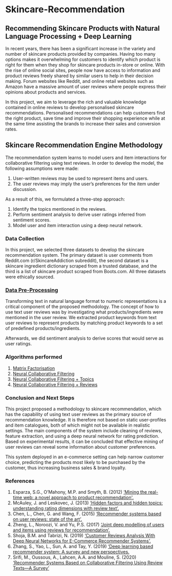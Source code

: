 # Skincare-Recommendation
## Recommending Skincare Products with Natural Language Processing + Deep Learning

In recent years, there has been a significant increase in the variety and number of skincare products provided by companies. Having too many options makes it overwhelming for customers to identify which product is right for them when they shop for skincare products in-store or online. With the rise of online social sites, people now have access to information and product reviews freely shared by similar users to help in their decision making. Forum websites like Reddit, and online retail websites such as Amazon have a massive amount of user reviews where people express their opinions about products and services.

In this project, we aim to leverage the rich and valuable knowledge contained in online reviews to develop personalised skincare recommendations. Personalised recommendations can help customers find the right product, save time and improve their shopping experience while at the same time assisting the brands to increase their sales and conversion rates.

## Skincare Recommendation Engine Methodology
The recommendation system learns to model users and item interactions for collaborative filtering using text reviews. In order to develop the model, the following assumptions were made:
1. User-written reviews may be used to represent items and users.
2. The user reviews may imply the user’s preferences for the item under discussion.

As a result of this, we formulated a three-step approach:
1. Identify the topics mentioned in the reviews.
2. Perform sentiment analysis to derive user ratings inferred from sentiment scores.
3. Model user and item interaction using a deep neural network.

### Data Collection 
In this project, we selected three datasets to develop the skincare recommendation system. The primary dataset is user comments from Reddit.com (r/SkincareAddiction subreddit), the second dataset is a skincare ingredient dictionary scraped from a trusted database, and the third is a list of skincare product scraped from Boots.com. All three datasets were ethically sourced.

### [Data Pre-Processing](https://github.com/luhlitt/Skincare-Recommendation/blob/main/text_pre_processing_%26_user_item_matrix_creation_recommender_system.ipynb)
Transforming text in natural language format to numeric representations is a critical component of the proposed methodology.
The concept of how to use text user reviews was by investigating what products/ingredients were mentioned in the user review. We extracted product keywords from text user reviews to represent products by matching product keywords to a set of predefined products/ingredients.

Afterwards, we did sentiment analysis to derive scores that would serve as user ratings. 

### Algorithms performed
1. [Matrix Factorisation](https://github.com/luhlitt/Skincare-Recommendation/blob/main/NCF_%2B_reviews.ipynb)
1. [Neural Collaborative Filtering](https://github.com/luhlitt/Skincare-Recommendation/blob/main/NCF.ipynb)
1. [Neural Collaborative Filtering + Topics](https://github.com/luhlitt/Skincare-Recommendation/blob/main/NCF%20%2B%20topics.ipynb)
1. [Neural Collaborative Filtering + Reviews](https://github.com/luhlitt/Skincare-Recommendation/blob/main/NCF_%2B_reviews.ipynb)

### Conclusion and Next Steps

This project proposed a methodology to skincare recommendation, which has the capability of using text user reviews as the primary source of recommendation knowledge. It is therefore not based on static user-profiles and item catalogues, both of which might not be available in realistic settings. The main components of the system include cleaning of reviews, feature extraction, and using a deep neural network for rating prediction. Based on experimental results, it can be concluded that effective mining of user reviews can reveal some information about customer preferences. 

This system deployed in an e-commerce setting can help narrow customer choice, predicting the products most likely to be purchased by the customer, thus increasing business sales & brand loyalty.

### References
1. Esparza, S.G., O’Mahony, M.P. and Smyth, B. (2012) [‘Mining the real-time web: a novel approach to product recommendation'.](https://dl.acm.org/doi/10.1016/j.knosys.2011.07.007)
1. McAuley, J. and Leskovec, J. (2013) [‘Hidden factors and hidden topics: understanding rating dimensions with review text’.](https://cs.stanford.edu/people/jure/pubs/reviews-recsys13.pdf)
1. Chen, L., Chen, G. and Wang, F. (2015) [‘Recommender systems based on user reviews: state of the art’.](https://dl.acm.org/doi/10.1007/s11257-015-9155-5)
1. Zheng, L., Noroozi, V. and Yu, P.S. (2017) [‘Joint deep modelling of users and items using reviews for recommendation’.](https://arxiv.org/abs/1701.04783)
1. Shoja, B.M. and Tabrizi, N. (2019) [‘Customer Reviews Analysis With Deep Neural Networks for E-Commerce Recommender Systems’.](https://ieeexplore.ieee.org/document/8813018)
1. Zhang, S., Yao, L., Sun, A. and Tay, Y. (2019) [‘Deep learning based recommender system: A survey and new perspectives.](https://dl.acm.org/doi/10.1145/3285029)
1. Srifi, M., Oussous, A., Lahcen, A.A. and Mouline, S. (2020) [‘Recommender Systems Based on Collaborative Filtering Using Review Texts—A Survey’](https://www.mdpi.com/2078-2489/11/6/317)
